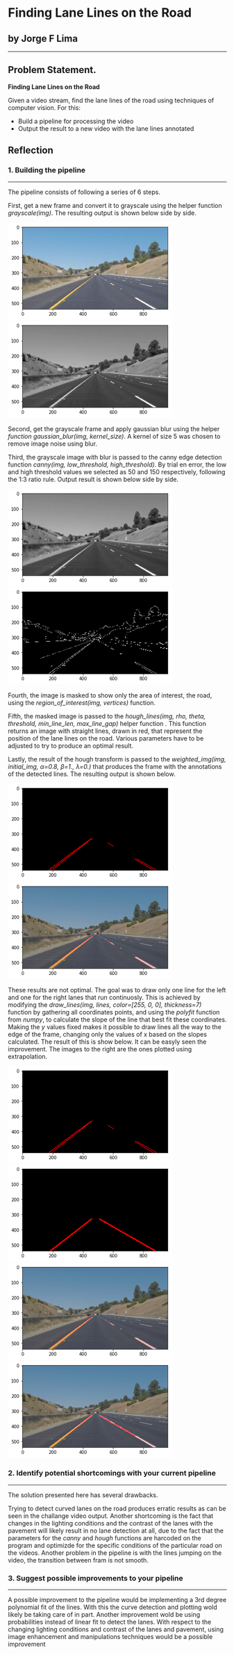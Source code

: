 # Finding Lane Lines on the Road

## by Jorge F Lima

---
## Problem Statement.


**Finding Lane Lines on the Road**

Given a video stream, find the lane lines of the road 
using techniques of computer vision. 
For this:
* Build a pipeline for processing the video
* Output the result to a new video with the lane lines annotated



[image1]: /test_images/lanes.png "New frame"
[image2]: /test_images/gray.png "Grayscale"
[image3]: /test_images/blur.png "Grayscale blur"
[image4]: /test_images/canny.png "Canny edges"
[image5]: /test_images/cannyWmask.png "Canny edges with mask"
[image6]: /test_images/hough.png "Hough with extrapolation"
[image7]: /test_images/houghNoExtrapolatiom.png "Hough with no extrapolation"
[image8]: /test_images/Full_line_extrapolation.png "Final result with extrapolation"
[image9]: /test_images/Full_line_noextrapolation.png "Final result without extrapolation"
## Reflection

### 1. Building the pipeline
---

The pipeline consists of following a series of 6 steps.

First, get a new frame and convert it to grayscale using the helper function *_grayscale(img)_*. 
The resulting output is shown below side by side.

![alt-text][image1] ![alt-text][image2]


Second, get the grayscale frame and apply gaussian blur using the helper *_function gaussian_blur(img, kernel_size)_*. A kernel of size 5 was chosen to remove image noise using blur.


Third, the grayscale image with blur is passed to the canny edge detection function *_canny(img, low_threshold, high_threshold)_*.
By trial en error, the low and high threshold values we selected as 50 and 150 respectively, following the 1:3 ratio rule. Output result is shown below side by side.

![alt-text][image3] ![alt-text][image4]


Fourth, the image is masked to show only the area of interest, the road, using the *_region_of_interest(img, vertices)_* function.


Fifth, the masked image is passed to the *_hough_lines(img, rho, theta, threshold, min_line_len, max_line_gap)_* helper function
. This function returns an image with straight lines, drawn in red, that represent the position of the lane lines on the road. Various parameters have to be adjusted to try to produce an optimal result.


Lastly, the result of the hough transform is passed to the *_weighted_img(img, initial_img, α=0.8, β=1., λ=0.)_* that produces the frame with the annotations of the detected lines. The resulting output is shown below.

![alt-text][image7] ![alt-text][image9]


These results are not optimal. The goal was to draw only one line for the left and one for the right lanes that run continuosly. This is achieved by modifying the *_draw_lines(img, lines, color=[255, 0, 0], thickness=7)_* function by gathering all coordinates points, and using the *_polyfit_* function from *_numpy_*, to calculate the slope of the line that best fit these coordinates. Making the *_y_* values fixed makes it possible to draw lines all the way to the edge of the frame, changing only the values of x based on the slopes calculated. The result of this is show below. It can be easyly seen the improvement. The images to the right are the ones plotted using extrapolation.

![alt-text][image7] ![alt-text][image6]
![alt-text][image9] ![alt-text][image8]

### 2. Identify potential shortcomings with your current pipeline
---

The solution presented here has several drawbacks.

Trying to detect curved lanes on the road produces erratic results as can be seen in the challange video output. 
Another shortcoming is the fact that changes in the lighting conditions and the contrast of the lanes with the pavement will likely result in no lane detection at all, due to the fact that the parameters for the *_canny_* and *_hough_* functions are harcoded on the program and optimizde for the specific conditions of the particular road on the videos. Another problem in the pipeline is with the lines jumping on the video, the transition between fram is not smooth.


### 3. Suggest possible improvements to your pipeline
---

A possible improvement to the pipeline would be implementing a 3rd degree polynomial fit of the lines. With this the curve detection and plotting wold likely be taking care of in part. Another improvement wold be using probabilities instead of linear fit to detect the lanes.
With respect to the changing lighting conditions and contrast of the lanes and pavement, using image enhancement and manipulations techniques would be a possible improvement
